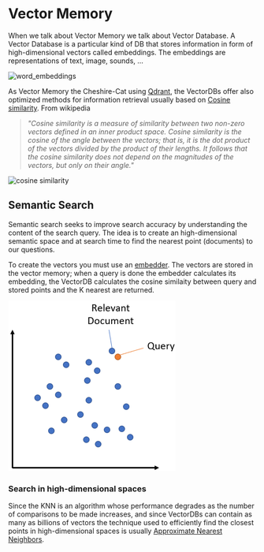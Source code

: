 # Vector Memory

When we talk about Vector Memory we talk about Vector Database.
A Vector Database is a particular kind of DB that stores information in form of high-dimensional vectors called embeddings.
The embeddings are representations of text, image, sounds, ...

![word_embeddings](../assets/img/vector_memory/word_embeddings.png)

As Vector Memory the Cheshire-Cat using [Qdrant](https://qdrant.tech/), the VectorDBs offer also optimized methods for information retrieval usually based on [Cosine similarity](https://en.wikipedia.org/wiki/Cosine_similarity). From wikipedia 

> *"Cosine similarity is a measure of similarity between two non-zero vectors defined in an inner product space. Cosine similarity is the cosine of the angle between the vectors; that is, it is the dot product of the vectors divided by the product of their lengths. It follows that the cosine similarity does not depend on the magnitudes of the vectors, but only on their angle."*

![cosine similarity](../assets/img/vector_memory/cosine.png)

## Semantic Search

Semantic search seeks to improve search accuracy by understanding the content of the search query. The idea is to create an high-dimensional semantic space and at search time to find the nearest point (documents) to our questions.

To create the vectors you must use an [embedder](./embedder.md). The vectors are stored in the vector memory; when a query is done the embedder calculates its embedding, the VectorDB calculates the cosine similaity between query and stored points and the K nearest are returned.

![semantic_search](https://raw.githubusercontent.com/UKPLab/sentence-transformers/master/docs/img/SemanticSearch.png)

### Search in high-dimensional spaces

Since the KNN is an algorithm whose performance degrades as the number of comparisons to be made increases, and since VectorDBs can contain as many as billions of vectors the technique used to efficiently find the closest points in high-dimensional spaces is usually [Approximate Nearest Neighbors](https://www.youtube.com/watch?v=DRbjpuqOsjk).
